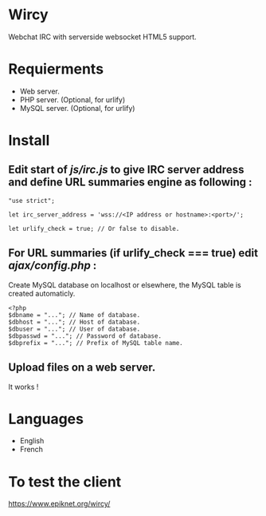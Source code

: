 # Wircy
Webchat IRC with serverside websocket HTML5 support.

# Requierments
- Web server.
- PHP server. (Optional, for urlify)
- MySQL server. (Optional, for urlify)

# Install

## Edit start of *js/irc.js* to give IRC server address and define URL summaries engine as following :

```
"use strict";

let irc_server_address = 'wss://<IP address or hostname>:<port>/';

let urlify_check = true; // Or false to disable.
```

## For URL summaries (if urlify_check === true) edit *ajax/config.php* :

Create MySQL database on localhost or elsewhere, the MySQL table is created automaticly.

```
<?php
$dbname = "..."; // Name of database.
$dbhost = "..."; // Host of database.
$dbuser = "..."; // User of database.
$dbpasswd = "..."; // Password of database.
$dbprefix = "..."; // Prefix of MySQL table name.
```

## Upload files on a web server.
It works !

# Languages
- English
- French

# To test the client
https://www.epiknet.org/wircy/
